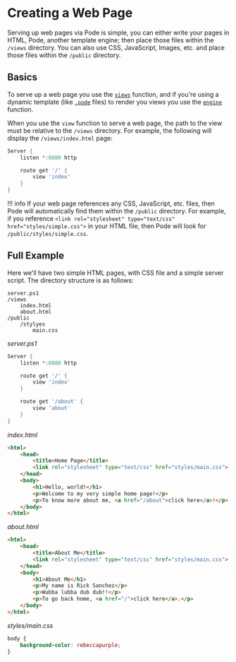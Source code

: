 # Creating a Web Page

Serving up web pages via Pode is simple, you can either write your pages in HTML, Pode, another template engine; then place those files within the `/views` directory. You can also use CSS, JavaScript, Images, etc. and place those files within the `/public` directory.

## Basics

To serve up a web page you use the [`views`](../../../Functions/Response/View) function, and if you're using a dynamic template (like [`.pode`](../../ViewEngines/Pode) files) to render you views you use the [`engine`](../../../Functions/Core/Engine) function.

When you use the `view` function to serve a web page, the path to the view must be relative to the `/views` directory. For example, the following will display the `/views/index.html` page:

```powershell
Server {
    listen *:8080 http

    route get '/' {
        view 'index'
    }
}
```

!!! info
    If your web page references any CSS, JavaScript, etc. files, then Pode will automatically find them within the `/public` directory. For example, if you reference `<link rel="stylesheet" type="text/css" href="styles/simple.css">` in your HTML file, then Pode will look for `/public/styles/simple.css`.

## Full Example

Here we'll have two simple HTML pages, with CSS file and a simple server script. The directory structure is as follows:

```plain
server.ps1
/views
    index.html
    about.html
/public
    /stylyes
        main.css
```

*server.ps1*
```powershell
Server {
    listen *:8080 http

    route get '/' {
        view 'index'
    }

    route get '/about' {
        view 'about'
    }
}
```

*index.html*
```html
<html>
    <head>
        <title>Home Page</title>
        <link rel="stylesheet" type="text/css" href="styles/main.css">
    </head>
    <body>
        <h1>Hello, world!</h1>
        <p>Welcome to my very simple home page!</p>
        <p>To know more about me, <a href="/about">click here</a>!</p>
    </body>
</html>
```

*about.html*
```html
<html>
    <head>
        <title>About Me</title>
        <link rel="stylesheet" type="text/css" href="styles/main.css">
    </head>
    <body>
        <h1>About Me</h1>
        <p>My name is Rick Sanchez</p>
        <p>Wubba lubba dub dub!!</p>
        <p>To go back home, <a href="/">click here</a>.</p>
    </body>
</html>
```

*styles/main.css*
```css
body {
    background-color: rebeccapurple;
}
```